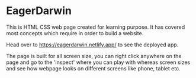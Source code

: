 # EagerDarwin
This is HTML CSS web page created for learning purpose. It has covered most concepts which require in order to build a website.

Head over to https://eagerdarwin.netlify.app/ to see the deployed app.

The page is built for all screen size, you can right click anywhere on the page and go to the 'inspect' where you can play with whereas screen sizes and see how webpage looks on different screens like phone, tablet etc.
